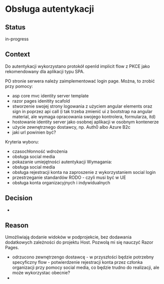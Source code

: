 # Obsługa autentykacji


## Status

in-progress

## Context

Do autentykacji wykorzystano protokół openId implicit flow z PKCE jako rekomendowany dla aplikacji typu SPA.

PO stronie serwera należy zaimplementować login page. 
Można, to zrobić przy pomocy:
- asp core mvc identity server template
- razor pages idenitity scafold
- stworzenie swojej strony logowania z użyciem angular elements oraz sign in poprzez api call (i tak trzeba zmienić ui z bootstrap na angular material, ale wymaga opracowania swojego kontrolera, formularza, itd)
- hostowanie identity server jako osobnej aplikacji w osobnym kontenerze
- użycie zewnętrznego dostawcy, np. Auth0 albo Azure B2c 
- jaki url powinien być?

Kryteria wyboru:
- czasochłonność wdrożenia
- obsługa social media
- pokazanie umiejętności autentykacji
Wymagania:
- obsługa social media
- obsługa rejestracji konta na zaproszenie z wykorzystaniem social login
- przestrzeganie standardów RODO - czyli musi być w UE
- obsługa konta organizacyjnych i indywidualnych
## Decision

- 


## Reason
Umożliwiają dodanie widoków w podprojekcie, bez dodawania dodatkowych zależności do projektu Host.
Pozwolą mi się nauczyć Razor Pages.

- odrzucono zewnętrzengo dostawcę - w przyszłości będzie potrzebny specyficzny flow - potwierdzenie rejestracji konta przez członka organizacji przy pomocy social media, co będzie trudno do realizacji, ale może wykorzystac obecnie?
- 

